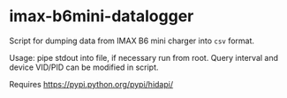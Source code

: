 # imax-b6mini-datalogger
Script for dumping data from IMAX B6 mini charger into `csv` format.

Usage: pipe stdout into file, if necessary run from root. Query interval and device VID/PID can be modified in script.

Requires https://pypi.python.org/pypi/hidapi/
